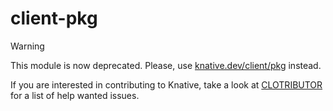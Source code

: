 # client-pkg

> [!WARNING]  
> This module is now deprecated. Please, use [knative.dev/client/pkg](https://pkg.go.dev/knative.dev/client/pkg) instead.

If you are interested in contributing to Knative, take a look at [CLOTRIBUTOR](https://clotributor.dev/search?project=knative&page=1)
for a list of help wanted issues.
